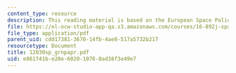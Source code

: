```yaml
---
content_type: resource
description: This reading material is based on the European Space Policy.
file: https://ol-ocw-studio-app-qa.s3.amazonaws.com/courses/16-892j-space-system-architecture-and-design-fall-2004/e861f41be20e602010760ad38f3e49e7_12030sp_grnpapr.pdf
file_type: application/pdf
parent_uid: cdd17381-3670-14fb-4ae8-517a5732b217
resourcetype: Document
title: 12030sp_grnpapr.pdf
uid: e861f41b-e20e-6020-1076-0ad38f3e49e7
---
```

